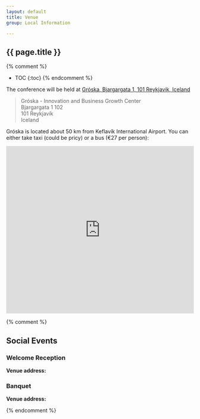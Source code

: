 ```yaml
---
layout: default
title: Venue
group: Local Information

---
```


## {{ page.title }}

{% comment %}
* TOC
{:toc}
{% endcomment %}

The conference will be held at [Gróska, Bjargargata 1, 101 Reykjavik, Iceland](https://groska.is/en/home/)

  > Gróska - Innovation and Business Growth Center  
  > Bjargargata 1 102  
  > 101 Reykjavík  
  > Iceland


Gróska is located about 50 km from Keflavík International Airport.   You can either take taxi (could be pricy) or a bus (€27 per person):

<iframe src="https://www.google.com/maps/embed?pb=!1m28!1m12!1m3!1d223474.2407590454!2d-22.59315676834576!3d64.04997866206085!2m3!1f0!2f0!3f0!3m2!1i1024!2i768!4f13.1!4m13!3e3!4m5!1s0x4929fdfce2ab799f%3A0x27f88d0a15c328cd!2sKeflav%C3%ADk%20Airport%20(KEF)%2C%20Iceland!3m2!1d63.996294199999994!2d-22.6237483!4m5!1s0x48d60bcf00b6dc9b%3A0x513c66fadcdf2e8c!2sGr%C3%B3ska%20-%20innovation%20and%20business%20growth%20center%2C%20Bjargargata%20102%2C%20Reykjav%C3%ADk%2C%20Iceland!3m2!1d64.1363385!2d-21.9470037!5e0!3m2!1sen!2sus!4v1693589174594!5m2!1sen!2sus" width="100%" height="450" style="border:0;" allowfullscreen="" loading="lazy" referrerpolicy="no-referrer-when-downgrade"></iframe>

{% comment %}


## Social Events

### Welcome Reception

**Venue address:**

  >   
  >   
  >   

  >   

### Banquet

**Venue address:**

  >   
  >   
  >   

  >   


{% endcomment %}
